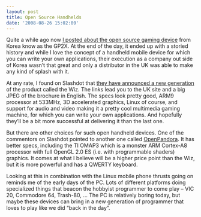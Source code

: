 ```yaml
---
layout: post
title: Open Source Handhelds
date: '2008-08-26 15:02:00'
---
```



Quite a while ago now [I posted about the open source gaming device](http://cdtdoug.blogspot.com/2006/08/gp2x-open-source-handheld-gaming.html) from Korea know as the GP2X. At the end of the day, it ended up with a storied history and while I love the concept of a handheld mobile device for which you can write your own applications, their execution as a company out side of Korea wasn’t that great and only a distributor in the UK was able to make any kind of splash with it.

At any rate, I found on Slashdot that [they have announced a new generation](http://mobile.slashdot.org/mobile/08/08/26/170222.shtml) of the product called the Wiz. The links lead you to the UK site and a big JPEG of the brochure in English. The specs look pretty good, ARM9 processor at 533MHz, 3D accelerated graphics, Linux of course, and support for audio and video making it a pretty cool multimedia gaming machine, for which you can write your own applications. And hopefully they’ll be a bit more successful at delivering it than the last one.

But there are other choices for such open handheld devices. One of the commentors on Slashdot pointed to another one called [OpenPandora](http://www.openpandora.org/). It has better specs, including the TI OMAP3 which is a monster ARM Cortex-A8 processor with full OpenGL 2.0 ES (i.e. with programmable shaders) graphics. It comes at what I believe will be a higher price point than the Wiz, but it is more powerful and has a QWERTY keyboard.

Looking at this in combination with the Linux mobile phone thrusts going on reminds me of the early days of the PC. Lots of different platforms doing specialized things that beacon the hobbyist programmer to come play – VIC 20, Commodore 64, Trash-80, … The PC is relatively boring today, but maybe these devices can bring in a new generation of programmer that loves to play like we did “back in the day”.


